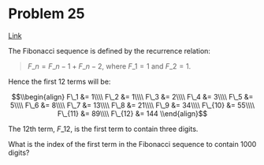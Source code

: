 # Problem 25

[Link](https://projecteuler.net/problem=25)

The Fibonacci sequence is defined by the recurrence relation:

> $F\_n = F\_{n - 1} + F\_{n - 2}$, where $F\_1 = 1$ and $F\_2 = 1$.

Hence the first $12$ terms will be:

$$\\begin{align} F\_1 &= 1\\\\ F\_2 &= 1\\\\ F\_3 &= 2\\\\ F\_4 &= 3\\\\ F\_5 &= 5\\\\ F\_6 &= 8\\\\ F\_7 &= 13\\\\ F\_8 &= 21\\\\ F\_9 &= 34\\\\ F\_{10} &= 55\\\\ F\_{11} &= 89\\\\ F\_{12} &= 144 \\end{align}$$

The $12$th term, $F\_{12}$, is the first term to contain three digits.

What is the index of the first term in the Fibonacci sequence to contain $1000$ digits?